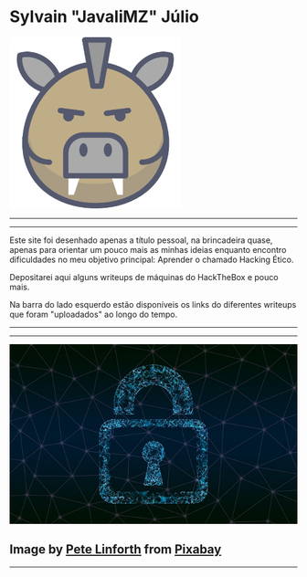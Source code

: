 # Sylvain "JavaliMZ" Júlio

<img src="Assets/Introducao/javali.png" width="300">

---
---

Este site foi desenhado apenas a título pessoal, na brincadeira quase, apenas para orientar um pouco mais as minhas ideias enquanto encontro dificuldades no meu objetivo principal: Aprender o chamado Hacking Ético.

Depositarei aqui alguns writeups de máquinas do HackTheBox e pouco mais.

Na barra do lado esquerdo estão disponíveis os links do diferentes writeups que foram "uploadados" ao longo do tempo.

---
---

![Cadeado cybersecurity](Assets/Introducao/cyber.jpg)

Image by <a href="https://pixabay.com/users/thedigitalartist-202249/?utm_source=link-attribution&amp;utm_medium=referral&amp;utm_campaign=image&amp;utm_content=4868172">Pete Linforth</a> from <a href="https://pixabay.com/?utm_source=link-attribution&amp;utm_medium=referral&amp;utm_campaign=image&amp;utm_content=4868172">Pixabay</a>
---
---